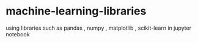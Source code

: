 # machine-learning-libraries
using libraries such as pandas , numpy , matplotlib , scikit-learn in jupyter notebook
